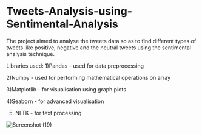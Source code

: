 # Tweets-Analysis-using-Sentimental-Analysis
The project aimed to analyse the tweets data so as to find different types of tweets like positive, negative and the neutral tweets using the sentimental analysis technique.

Libraries used:
1)Pandas - used for data preprocessing

2)Numpy - used for performing mathematical operations on array

3)Matplotlib - for visualisation using graph plots

4)Seaborn - for advanced visualisation

5) NLTK - for text processing

![Screenshot (19)](https://github.com/Kunalsrp/Tweets-Analysis-using-Sentimental-Analysis/assets/114215678/3327ef70-3170-446a-a26b-e7baf36f64b2)

